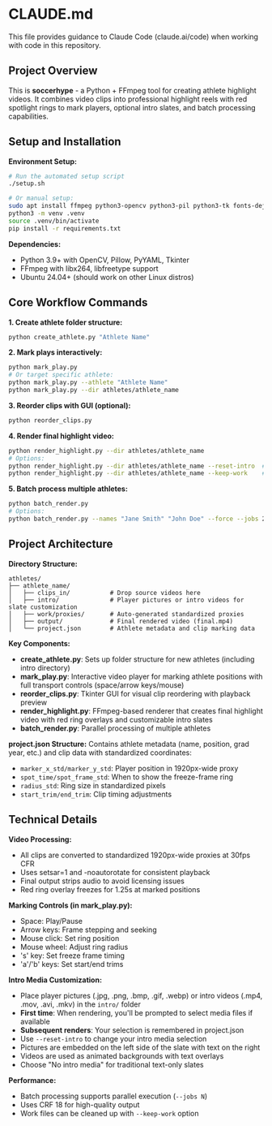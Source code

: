 # CLAUDE.md

This file provides guidance to Claude Code (claude.ai/code) when working with code in this repository.

## Project Overview

This is **soccerhype** - a Python + FFmpeg tool for creating athlete highlight videos. It combines video clips into professional highlight reels with red spotlight rings to mark players, optional intro slates, and batch processing capabilities.

## Setup and Installation

**Environment Setup:**
```bash
# Run the automated setup script
./setup.sh

# Or manual setup:
sudo apt install ffmpeg python3-opencv python3-pil python3-tk fonts-dejavu-core
python3 -m venv .venv
source .venv/bin/activate
pip install -r requirements.txt
```

**Dependencies:**
- Python 3.9+ with OpenCV, Pillow, PyYAML, Tkinter
- FFmpeg with libx264, libfreetype support
- Ubuntu 24.04+ (should work on other Linux distros)

## Core Workflow Commands

**1. Create athlete folder structure:**
```bash
python create_athlete.py "Athlete Name"
```

**2. Mark plays interactively:**
```bash
python mark_play.py
# Or target specific athlete:
python mark_play.py --athlete "Athlete Name"
python mark_play.py --dir athletes/athlete_name
```

**3. Reorder clips with GUI (optional):**
```bash
python reorder_clips.py
```

**4. Render final highlight video:**
```bash
python render_highlight.py --dir athletes/athlete_name
# Options:
python render_highlight.py --dir athletes/athlete_name --reset-intro  # Choose intro media again
python render_highlight.py --dir athletes/athlete_name --keep-work    # Keep temp files
```

**5. Batch process multiple athletes:**
```bash
python batch_render.py
# Options:
python batch_render.py --names "Jane Smith" "John Doe" --force --jobs 2
```

## Project Architecture

**Directory Structure:**
```
athletes/
├── athlete_name/
│   ├── clips_in/           # Drop source videos here
│   ├── intro/              # Player pictures or intro videos for slate customization
│   ├── work/proxies/       # Auto-generated standardized proxies
│   ├── output/             # Final rendered video (final.mp4)
│   └── project.json        # Athlete metadata and clip marking data
```

**Key Components:**

- **create_athlete.py**: Sets up folder structure for new athletes (including intro directory)
- **mark_play.py**: Interactive video player for marking athlete positions with full transport controls (space/arrow keys/mouse)
- **reorder_clips.py**: Tkinter GUI for visual clip reordering with playback preview
- **render_highlight.py**: FFmpeg-based renderer that creates final highlight video with red ring overlays and customizable intro slates
- **batch_render.py**: Parallel processing of multiple athletes

**project.json Structure:**
Contains athlete metadata (name, position, grad year, etc.) and clip data with standardized coordinates:
- `marker_x_std/marker_y_std`: Player position in 1920px-wide proxy
- `spot_time/spot_frame_std`: When to show the freeze-frame ring
- `radius_std`: Ring size in standardized pixels
- `start_trim/end_trim`: Clip timing adjustments

## Technical Details

**Video Processing:**
- All clips are converted to standardized 1920px-wide proxies at 30fps CFR
- Uses setsar=1 and -noautorotate for consistent playback
- Final output strips audio to avoid licensing issues
- Red ring overlay freezes for 1.25s at marked positions

**Marking Controls (in mark_play.py):**
- Space: Play/Pause
- Arrow keys: Frame stepping and seeking
- Mouse click: Set ring position
- Mouse wheel: Adjust ring radius
- 's' key: Set freeze frame timing
- 'a'/'b' keys: Set start/end trims

**Intro Media Customization:**
- Place player pictures (.jpg, .png, .bmp, .gif, .webp) or intro videos (.mp4, .mov, .avi, .mkv) in the `intro/` folder
- **First time**: When rendering, you'll be prompted to select media files if available
- **Subsequent renders**: Your selection is remembered in project.json
- Use `--reset-intro` to change your intro media selection
- Pictures are embedded on the left side of the slate with text on the right
- Videos are used as animated backgrounds with text overlays
- Choose "No intro media" for traditional text-only slates

**Performance:**
- Batch processing supports parallel execution (`--jobs N`)
- Uses CRF 18 for high-quality output
- Work files can be cleaned up with `--keep-work` option
